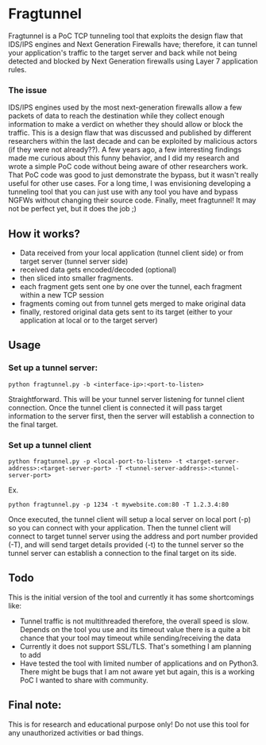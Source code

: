 # Fragtunnel
Fragtunnel is a PoC TCP tunneling tool that exploits the design flaw that IDS/IPS engines and Next Generation Firewalls have; therefore, it can tunnel your application's traffic to the target server and back while not being detected and blocked by Next Generation firewalls using Layer 7 application rules.

### The issue
IDS/IPS engines used by the most next-generation firewalls allow a few packets of data to reach the destination while they collect enough information to make a verdict on whether they should allow or block the traffic. This is a design flaw that was discussed and published by different researchers within the last decade and can be exploited by malicious actors (if they were not already??). A few years ago, a few interesting findings made me curious about this funny behavior, and I did my research and wrote a simple PoC code without being aware of other researchers work. That PoC code was good to just demonstrate the bypass, but it wasn't really useful for other use cases. For a long time, I was envisioning developing a tunneling tool that you can just use with any tool you have and bypass NGFWs without changing their source code. Finally, meet fragtunnel! It may not be perfect yet, but it does the job ;)

## How it works?
- Data received from your local application (tunnel client side) or from target server (tunnel server side)
- received data gets encoded/decoded (optional)
- then sliced into smaller fragments.
- each fragment gets sent one by one over the tunnel, each fragment within a new TCP session
- fragments coming out from tunnel gets merged to make original data
- finally, restored original data gets sent to its target (either to your application at local or to the target server)

## Usage
### Set up a tunnel server:
```
python fragtunnel.py -b <interface-ip>:<port-to-listen>
```
Straightforward. This will be your tunnel server listening for tunnel client connection. Once the tunnel client is connected it will pass target information to the server first, then the server will establish a connection to the final target.

### Set up a tunnel client
```
python fragtunnel.py -p <local-port-to-listen> -t <target-server-address>:<target-server-port> -T <tunnel-server-address>:<tunnel-server-port>
```
Ex.
```
python fragtunnel.py -p 1234 -t mywebsite.com:80 -T 1.2.3.4:80
```

Once executed, the tunnel client will setup a local server on local port (-p) so you can connect with your application.
Then the tunnel client will connect to target tunnel server using the address and port number provided (-T), and will send target details provided (-t) to the tunnel server so the tunnel server can establish a connection to the final target on its side.

## Todo
This is the initial version of the tool and currently it has some shortcomings like:
- Tunnel traffic is not multithreaded therefore, the overall speed is slow. Depends on the tool you use and its timeout value there is a quite a bit chance that your tool may timeout while sending/receiving the data
- Currently it does not support SSL/TLS. That's something I am planning to add
- Have tested the tool with limited number of applications and on Python3. There might be bugs that I am not aware yet but again, this is a working PoC I wanted to share with community.

## Final note:
This is for research and educational purpose only! Do not use this tool for any unauthorized activities or bad things.


